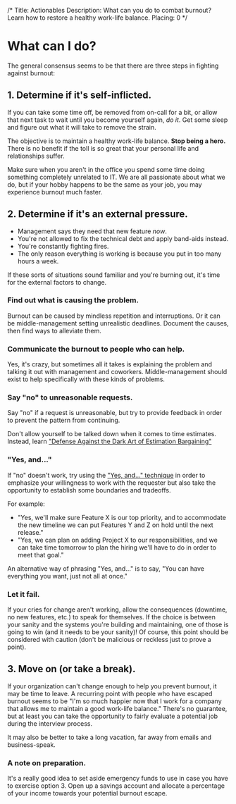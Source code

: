 /*
Title: Actionables
Description: What can you do to combat burnout? Learn how to restore a healthy work-life balance.
Placing: 0
*/

# What can I do?
The general consensus seems to be that there are three steps in fighting
against burnout:

## 1. Determine if it's self-inflicted.
If you can take some time off, be removed from on-call for a bit, or allow that
next task to wait until you become yourself again, *do it*. Get some sleep and
figure out what it will take to remove the strain.

The objective is to maintain a healthy work-life balance. **Stop being a hero.**
There is no benefit if the toll is so great that your personal life and 
relationships suffer.

Make sure when you aren't in the office you spend some time doing something
completely unrelated to IT. We are all passionate about what we
do, but if your hobby happens to be the same as your job, you may experience
burnout much faster.

## 2. Determine if it's an external pressure.
* Management says they need that new feature *now*. 
* You're not allowed to fix the technical debt and apply band-aids instead.
* You're constantly fighting fires.
* The only reason everything is working is because you put in too many hours a week.

If these sorts of situations sound familiar and you're burning out, it's time 
for the external factors to change.

### Find out what is causing the problem.
Burnout can be caused by mindless repetition and interruptions. Or it can be 
middle-management setting unrealistic deadlines. Document the causes, then find 
ways to alleviate them.

### Communicate the burnout to people who can help. 
Yes, it's crazy, but sometimes all it takes is explaining the problem and 
talking it out with management and coworkers. Middle-management should exist to 
help specifically with these kinds of problems.

### Say "no" to unreasonable requests.
Say "no" if a request is unreasonable, but try to provide feedback in order to
prevent the pattern from continuing.

Don't allow yourself to be talked down when it comes to time estimates. Instead, learn <a target="_blank" href="http://monkeyandcrow.com/blog/estimation_bargaining/">
"Defense Against the Dark Art of Estimation Bargaining"</a>

### "Yes, and..."
If "no" doesn't work, try using the <a href="http://www.huffingtonpost.com/
liz-orsquo/cant-say-no-say-yes-instead_b_4583052.html" target="_blank">"Yes, 
and..." technique</a> in order to emphasize your willingness to work with 
the requester but also take the opportunity to establish some boundaries and 
tradeoffs. 
  
For example:

* "Yes, we'll make sure Feature X is our top priority, and to accommodate 
  the new timeline we can put Features Y and Z on hold until the next 
  release."
* "Yes, we can plan on adding Project X to our responsibilities, and we can
  take time tomorrow to plan the hiring we'll have to do in order to meet 
  that goal."

An alternative way of phrasing "Yes, and..." is to say, "You can have everything
you want, just not all at once."

### Let it fail.
If your cries for change aren't working, allow the consequences (downtime, no
new features, etc.) to speak for themselves. If the choice is between your 
sanity and the systems you're building and maintaining, one of those is going to win
(and it needs to be your sanity)! Of course, this point should be 
considered with caution (don't be malicious or reckless just to prove a point).

## 3. Move on (or take a break).
If your organization can't change enough to help you prevent burnout, it may be time to leave.
A recurring point with people who have escaped burnout seems to be "I'm so much happier now
that I work for a company that allows me to maintain a good work-life balance."
There's no guarantee, but at least you can take the opportunity to fairly evaluate 
a potential job during the interview process.

It may also be better to take a long vacation, far away from emails and business-speak.

### A note on preparation.
It's a really good idea to set aside emergency funds to use in case you have to
exercise option 3. Open up a savings account and allocate a percentage of 
your income towards your potential burnout escape.
